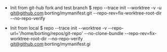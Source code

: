 
* Init from git-hub fork and test branch
$ repo --trace init --worktree -v -u git@github.com:borting/mymanifest.git --repo-rev=fix-worktree-root-dir --no-repo-verify

* Init from local
$ repo --trace init --worktree -v --repo-url='/home/borting/repos/git-repo' --no-clone-bundle --repo-rev=fix-worktree-root-dir --no-repo-verify git@github.com:borting/mymanifest.gi
